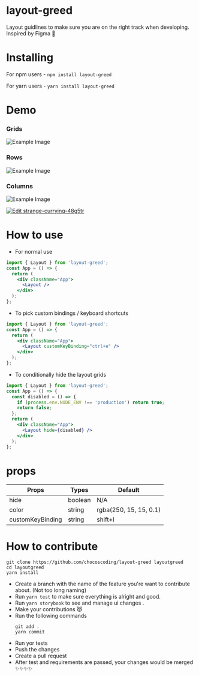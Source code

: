 # layout-greed

Layout guidlines to make sure you are on the right track when developing.
Inspired by Figma 💄

# Installing

For npm users - `npm install layout-greed`

For yarn users - `yarn install layout-greed`

# Demo
 ### Grids
![Example Image](https://res.cloudinary.com/chocoscoding/image/upload/v1694645658/Web_capture_13-9-2023_234458_localhost_p9erja.jpg)
 ### Rows
![Example Image](https://res.cloudinary.com/chocoscoding/image/upload/v1694645657/Web_capture_13-9-2023_234614_localhost_y9gi6x.jpg)
 ### Columns
![Example Image](https://res.cloudinary.com/chocoscoding/image/upload/v1694645658/Web_capture_13-9-2023_234636_localhost_pc6zkk.jpg)


[![Edit strange-currying-48g5tr](https://codesandbox.io/static/img/play-codesandbox.svg)](https://codesandbox.io/s/strange-currying-48g5tr?fontsize=14&hidenavigation=1&theme=dark)

# How to use

- For normal use

```jsx
import { Layout } from 'layout-greed';
const App = () => {
  return (
    <div className="App">
      <Layout />
    </div>
  );
};
```

- To pick custom bindings / keyboard shortcuts

```jsx
import { Layout } from 'layout-greed';
const App = () => {
  return (
    <div className="App">
      <Layout customKeyBinding="ctrl+e" />
    </div>
  );
};
```

- To conditionally hide the layout grids

```jsx
import { Layout } from 'layout-greed';
const App = () => {
  const disabled = () => {
    if (process.env.NODE_ENV !== 'production') return true;
    return false;
  };
  return (
    <div className="App">
      <Layout hide={disabled} />
    </div>
  );
};
```

# <Layout/> props

| Props            | Types   | Default                |
| ---------------- | ------- | ---------------------- |
| hide             | boolean | N/A                    |
| color            | string  | rgba(250, 15, 15, 0.1) |
| customKeyBinding | string  | shift+l                |

# How to contribute

```
git clone https://github.com/chocoscoding/layout-greed layoutgreed
cd layoutgreed
yarn install
```

- Create a branch with the name of the feature you're want to contribute about. (Not too long naming)
- Run `yarn test` to make sure everything is alright and good.
- Run `yarn storybook` to see and manage ui changes .
- Make your contributions 😻
- Run the following commands
  ```
  git add .
  yarn commit
  ```
- Run yor tests
- Push the changes
- Create a pull request
- After test and requirements are passed, your changes would be merged ✨✨✨✨
